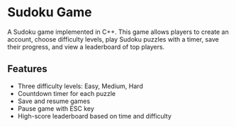#  Sudoku Game

A Sudoku game implemented in C++. This game allows players to create an account, choose difficulty levels, play Sudoku puzzles with a timer, save their progress, and view a leaderboard of top players.

##  Features

-  Three difficulty levels: Easy, Medium, Hard
-  Countdown timer for each puzzle
-  Save and resume games
-  Pause game with ESC key
-  High-score leaderboard based on time and difficulty
